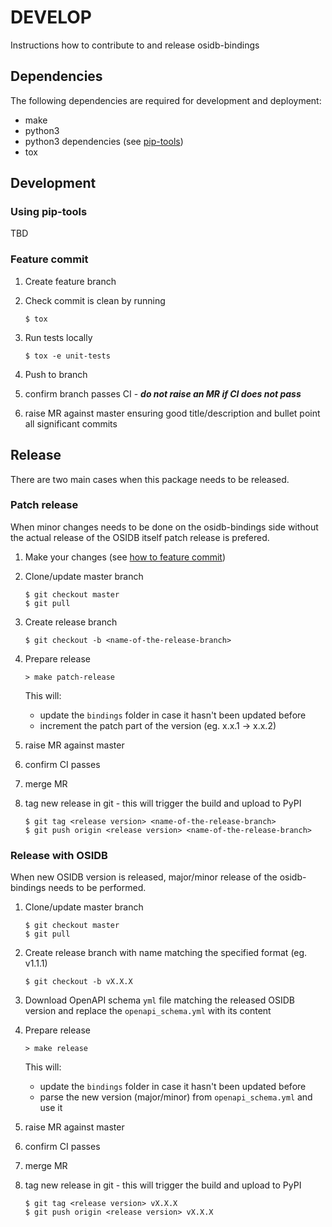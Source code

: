 # DEVELOP

Instructions how to contribute to and release osidb-bindings

## Dependencies
The following dependencies are required for development and deployment:
* make
* python3
* python3 dependencies (see [pip-tools](#using-pip-tools))
* tox

## Development

### Using pip-tools
TBD

### Feature commit

1) Create feature branch

2) Check commit is clean by running

    ```
    $ tox
    ```

3) Run tests locally

    ```
    $ tox -e unit-tests
    ```

4) Push to branch

5) confirm branch passes CI - ***do not raise an MR if CI does not pass***

6) raise MR against master ensuring good title/description and bullet point
   all significant commits

## Release

There are two main cases when this package needs to be released.

### Patch release

When minor changes needs to be done on the osidb-bindings side without the actual release of the OSIDB itself
patch release is prefered.

1) Make your changes (see [how to feature commit](feature-commit))

2) Clone/update master branch

    ```
    $ git checkout master
    $ git pull
    ```

3) Create release branch

    ```
    $ git checkout -b <name-of-the-release-branch>
    ```

4) Prepare release

    ```
    > make patch-release
    ```

    This will:
    * update the `bindings` folder in case it hasn't been updated before
    * increment the patch part of the version (eg. x.x.1 -> x.x.2)

5) raise MR against master

6) confirm CI passes

7) merge MR

8) tag new release in git - this will trigger the build and upload to PyPI
    ```
    $ git tag <release version> <name-of-the-release-branch>
    $ git push origin <release version> <name-of-the-release-branch>
    ```

### Release with OSIDB

When new OSIDB version is released, major/minor release of the osidb-bindings needs to be performed.

1) Clone/update master branch

    ```
    $ git checkout master
    $ git pull
    ```

2) Create release branch with name matching the specified format (eg. v1.1.1)

    ```
    $ git checkout -b vX.X.X
    ```

3) Download OpenAPI schema `yml` file matching the released OSIDB version and replace
   the `openapi_schema.yml` with its content

4) Prepare release

    ```
    > make release
    ```

    This will:
    * update the `bindings` folder in case it hasn't been updated before
    * parse the new version (major/minor) from `openapi_schema.yml` and use it

5) raise MR against master

6) confirm CI passes

7) merge MR

8) tag new release in git - this will trigger the build and upload to PyPI
    ```
    $ git tag <release version> vX.X.X
    $ git push origin <release version> vX.X.X
    ```
